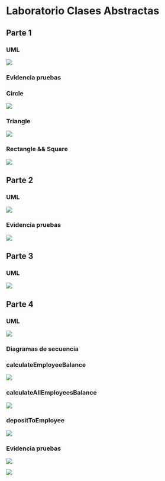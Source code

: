  # Laboratorio Clases Abstractas

 ## Parte 1

 ### UML

 ![](img/UMLP1.svg)

 ### Evidencia pruebas

 ### Circle

 ![](img/EVIP1C.png)

 ### Triangle

 ![](img/EVIP1T.png)

 ### Rectangle && Square

 ![](img/EVIP1R.png)


 ## Parte 2

 ### UML

 ![](img/UMLP2.svg)

 ### Evidencia pruebas

 ![](img/EVIP2.png)

 ## Parte 3

 ### UML

 ![](img/UMLP3.svg)

 ## Parte 4

 ### UML

 ![](img/UMLP4.svg)

 ### Diagramas de secuencia

 ### calculateEmployeeBalance

 ![](img/calculateEmployeeBalance.svg)

 ### calculateAllEmployeesBalance

 ![](img/calculateAllEmployeeBalance.svg)

 ### depositToEmployee

 ![](img/depositToEmployee.svg)

 ### Evidencia pruebas

 ![](img/EVIP4-1.png)

 ![](img/EVIP4-2.png)
